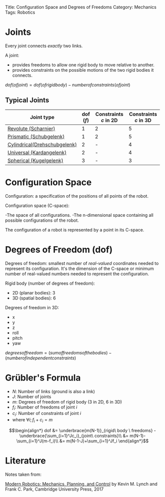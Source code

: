 Title: Configuration Space and Degrees of Freedoms
Category: Mechanics
Tags: Robotics




# Joints

Every joint connects *exactly* two links.

A joint:

- provides freedoms to allow one rigid body to move relative to another.
- provides constraints on the possible motions of the two rigid bodies it connects.

$dof (of joint) = dof (of rigid body) - number of constraints (of joint)$


## Typical Joints

| Joint type                                                                | dof ($f$) | Constraints $c$ in 2D | Constraints $c$ in 3D |
|---------------------------------------------------------------------------|-----------|-----------------------|-----------------------|
| [Revolute (Scharnier)](https://en.wikipedia.org/wiki/Revolute_joint)      |        1  |           2           |           5           |
| [Prismatic (Schubgelenk)](https://en.wikipedia.org/wiki/Prismatic_joint)  |        1  |           2           |           5           |
| [Cylindrical(Drehschubgelenk)](https://en.wikipedia.org/wiki/Cylindrical_joint) |  2  |           -           |           4           |
| [Universal (Kardangelenk)](https://en.wikipedia.org/wiki/Universal_joint) |        2  |           -           |           4           |
| [Spherical (Kugelgelenk)](https://en.wikipedia.org/wiki/Ball_joint)       |        3  |           -           |           3           |



# Configuration Space

Configuration: a specification of the positions of all points of the robot.

Configuration space (C-space):

-The space of all configurations.
-The n-dimensional space containing all possible configurations of the robot.

The configuration of a robot is represented by a point in its C-space.


# Degrees of Freedom (dof)

Degrees of freedom: smallest number of *real-valued* coordinates needed to represent its configuration.
It's the dimension of the C-space or minimum number of real-valued numbers needed to represent the configuration.


Rigid body (number of degrees of freedom):

- 2D (planar bodies): 3
- 3D (spatial bodies): 6


Degrees of freedom in 3D:

- x
- y
- z
- roll
- pitch
- yaw


$degrees of freedom = (sum of freedoms of the bodies) -
(number of independent constraints)$


# Grübler's Formula

- $N$: Number of links (ground is also a link)
- $J$: Number of joints
- $m$: Degrees of freedom of rigid body (3 in 2D, 6 in 3D)
- $f_i$: Number of freedoms of joint $i$
- $c_i$: Number of constraints of joint $i$
- where $\forall i;f_i + c_i = m$


$$\begin{align*}
dof &= \underbrace{m(N-1)}_{rigid\ body \ freedoms} - \underbrace{\sum_{i=1}^Jc_i}_{joint\ constraints}\\ 
 &= m(N-1)-\sum_{i=1}^J(m-f_i)\\ 
 &= m(N-1-J)+\sum_{i=1}^Jf_i
\end{align*}$$

# Literature

Notes taken from:

[Modern Robotics: Mechanics, Planning, and Control](http://hades.mech.northwestern.edu/index.php/Modern_Robotics) by Kevin M. Lynch and Frank C. Park, Cambridge University Press, 2017
